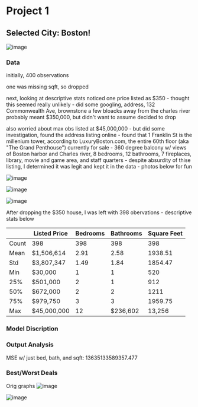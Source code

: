 # Project 1

## Selected City: Boston!
![image](https://user-images.githubusercontent.com/78870884/113354107-a1e59380-930c-11eb-94f5-0732cde4feca.png)

### Data

initially, 400 observations

one was missing sqft, so dropped

next, looking at descriptive stats noticed one price listed as $350 - thought this seemed really unlikely - did some googling, address, 132 Commonwealth Ave, brownstone a few bloacks away from the charles river probably meant $350,000, but didn't want to assume decided to drop

also worried about max obs listed at $45,000,000 - but did some investigation, found the address listing online - found that 1 Franklin St is the millenium tower, according to LuxuryBoston.com, the entire 60th floor (aka "The Grand Penthouse") currently for sale - 360 degree balcony w/ views of Boston harbor and Charles river, 8 bedrooms, 12 bathrooms, 7 fireplaces, library, movie and game area, and staff quarters - despite absurdity of thise listing, I determined it was legit and kept it in the data - photos below for fun



![image](https://user-images.githubusercontent.com/78870884/113351414-dbb49b00-9308-11eb-9d0a-2cd84d6f62ff.png)


![image](https://user-images.githubusercontent.com/78870884/113351600-19b1bf00-9309-11eb-8b44-f7449050156b.png)


![image](https://user-images.githubusercontent.com/78870884/113351350-bf186300-9308-11eb-9a5f-5044a286618a.png)

After dropping the $350 house, I was left with 398 obervations - descriptive stats below


|   |Listed Price|Bedrooms|Bathrooms|Square Feet|
|---|------------|--------|---------|-----------|
|Count|398|398|398|398|
|Mean|$1,506,614|2.91|2.58|1938.51|
|Std|$3,807,347|1.49|1.84|1854.47|
|Min|$30,000|1|1|520|
|25%|$501,000|2|1|912|
|50%|$672,000|2|2|1211|
|75%|$979,750|3|3|1959.75|
|Max|$45,000,000|12|$236,602|13,256|


### Model Discription



### Output Analysis

MSE w/ just bed, bath, and sqft:  13635133589357.477

### Best/Worst Deals


Orig graphs
![image](https://user-images.githubusercontent.com/78870884/113357911-ca708c00-9312-11eb-9264-caad4953ea4c.png)

![image](https://user-images.githubusercontent.com/78870884/113357972-eecc6880-9312-11eb-8425-ddef2d63b419.png)



